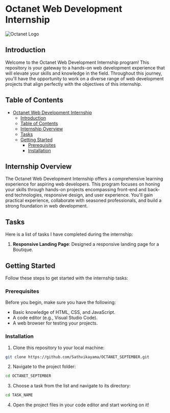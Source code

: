# Octanet Web Development Internship

![Octanet Logo](https://octanet.in/storage/2023/06/cropped-O-removebg-preview.png)

## Introduction

Welcome to the Octanet Web Development Internship program! This repository is your gateway to a hands-on web development experience that will elevate your skills and knowledge in the field. Throughout this journey, you'll have the opportunity to work on a diverse range of web development projects that align perfectly with the objectives of this internship.

## Table of Contents

- [Octanet Web Development Internship](#octanet-web-development-internship)
  - [Introduction](#introduction)
  - [Table of Contents](#table-of-contents)
  - [Internship Overview](#internship-overview)
  - [Tasks](#tasks)
  - [Getting Started](#getting-started)
    - [Prerequisites](#prerequisites)
    - [Installation](#installation)

## Internship Overview

The Octanet Web Development Internship offers a comprehensive learning experience for aspiring web developers. This program focuses on honing your skills through hands-on projects encompassing front-end and back-end technologies, responsive design, and user experience. You'll gain practical experience, collaborate with seasoned professionals, and build a strong foundation in web development.

## Tasks

Here is a list of tasks I have completed during the internship:

1. **Responsive Landing Page**: Designed a responsive landing page for a Boutique.

## Getting Started

Follow these steps to get started with the internship tasks:

### Prerequisites

Before you begin, make sure you have the following:

- Basic knowledge of HTML, CSS, and JavaScript.
- A code editor (e.g., Visual Studio Code).
- A web browser for testing your projects.

### Installation

1. Clone this repository to your local machine:

```bash
git clone https://github.com/Sathvikayama/OCTANET_SEPTEMBER.git
```

2. Navigate to the project folder:

```bash
cd OCTANET_SEPTEMBER
```

3. Choose a task from the list and navigate to its directory:

```bash
cd TASK_NAME
```

4. Open the project files in your code editor and start working on it!
